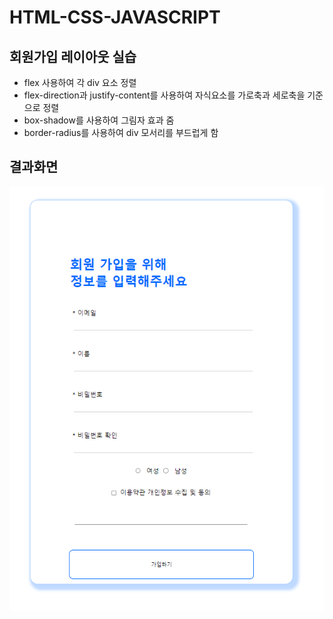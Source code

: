 
# HTML-CSS-JAVASCRIPT
## 회원가입 레이아웃 실습
- flex 사용하여 각 div 요소 정렬
- flex-direction과 justify-content를 사용하여 자식요소를 가로축과 세로축을 기준으로 정렬
- box-shadow를 사용하여 그림자 효과 줌
- border-radius를 사용하여 div 모서리를 부드럽게 함
## 결과화면
![alt text](image.png)
